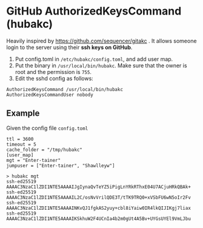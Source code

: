 # GitHub AuthorizedKeysCommand (hubakc)

Heavily inspired by https://github.com/sequencer/gitakc . It allows someone login to the server using their **ssh keys on GitHub**.

1. Put config.toml in `/etc/hubakc/config.toml`, and add user map.
2. Put the binary in `/usr/local/bin/hubakc`. Make sure that the owner is root and the permission is `755`.
3. Edit the sshd config as follows:

```
AuthorizedKeysCommand /usr/local/bin/hubakc
AuthorizedKeysCommandUser nobody
```

## Example

Given the config file `config.toml`

```
ttl = 3600
timeout = 5
cache_folder = "/tmp/hubakc"
[user_map]
mgt = "Enter-tainer"
jumpuser = ["Enter-tainer", "Shawlleyw"]
```

```bssh
> hubakc mgt
ssh-ed25519 AAAAC3NzaC1lZDI1NTE5AAAAIJgIynaQvTeYZ5iPigLnYRkRThxE04U7ACjuHRkQBAk+
ssh-ed25519 AAAAC3NzaC1lZDI1NTE5AAAAIL2C/osNvVrilQDE3T/tTK9TRQ0+xVSbFU6wN5oIr2Fv
ssh-ed25519 AAAAC3NzaC1lZDI1NTE5AAAAINKvQJ1fgkAS2yuy+cbl8iYaiw0IR4lkQIJIKgj7liax
ssh-ed25519 AAAAC3NzaC1lZDI1NTE5AAAAIKSkhuW2F4UCnIa4b2m0gUt4A5Bv+UYGsUYEl9VmLJbu
```
